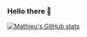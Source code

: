 ### Hello there 👋

[![Mathieu's GitHub stats](https://github-readme-stats.vercel.app/api?username=mathieuburnat&show_icons=true&theme=tokyonight)](https://github.com/anuraghazra/github-readme-stats)

